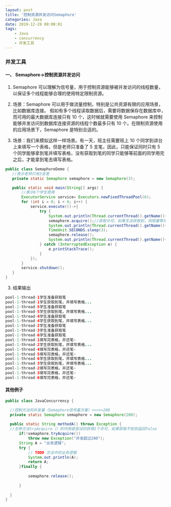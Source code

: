 ```yaml
---
layout: post
title: '控制资源并发访问Semaphore'
categories: Java
date: 2019-12-28 00:00:01
tags:
    - Java
    - concurrency
    - 并发工具
---
```

### 并发工具
#### 一、 Semaphore->控制资源并发访问
1. Semaphore 可以理解为信号量，用于控制资源能够被并发访问的线程数量，以保证多个线程能够合理的使用特定限制资源。

2. 场景：Semaphore 可以用于做流量控制，特别是公共资源有限的应用场景，比如数据库连接。
假如有多个线程读取数据后，需要将数据保存在数据库中，而可用的最大数据库连接只有 10 个，这时候就需要使用 Semaphore 来控制能够并发访问到数据库连接资源的线程个数最多只有 10 个。在限制资源使用的应用场景下，Semaphore 是特别合适的。

3. 场景：我们来模拟这样一样场景。有一天，班主任需要班上 10 个同学到讲台上来填写一个表格，但是老师只准备了 5 支笔，因此，只能保证同时只有 5 个同学能够拿到笔并填写表格，没有获取到笔的同学只能够等前面的同学用完之后，才能拿到笔去填写表格。

 ```java
public class SemaphoreDemo {
    //表示老师只有3支笔
    private static Semaphore semaphore = new Semaphore(3);

    public static void main(String[] args) {
        //表示6个学生使用
        ExecutorService service= Executors.newFixedThreadPool(6);
        for (int i = 0; i < 6; i++) {
            service.execute(()->{
                try {
                    System.out.println(Thread.currentThread().getName()+"学生准备获取笔");
                    semaphore.acquire();//获取许可，如果无法获取到，则阻塞等待直至能够获取为止
                    System.out.println(Thread.currentThread().getName()+"学生获取到笔，并填写表格...");
                    TimeUnit.SECONDS.sleep(3);
                    semaphore.release();
                    System.out.println(Thread.currentThread().getName()+"填写完表格，并还笔~");
                } catch (InterruptedException e) {
                    e.printStackTrace();
                }
            });
        }
        service.shutdown();
    }
}
 ```
3. 结果输出
 ```java
pool-1-thread-1学生准备获取笔
pool-1-thread-1学生获取到笔，并填写表格...
pool-1-thread-5学生准备获取笔
pool-1-thread-5学生获取到笔，并填写表格...
pool-1-thread-4学生准备获取笔
pool-1-thread-4学生获取到笔，并填写表格...
pool-1-thread-2学生准备获取笔
pool-1-thread-3学生准备获取笔
pool-1-thread-6学生准备获取笔
pool-1-thread-1填写完表格，并还笔~
pool-1-thread-2学生获取到笔，并填写表格...
pool-1-thread-4填写完表格，并还笔~
pool-1-thread-5填写完表格，并还笔~
pool-1-thread-6学生获取到笔，并填写表格...
pool-1-thread-3学生获取到笔，并填写表格...
pool-1-thread-2填写完表格，并还笔~
pool-1-thread-3填写完表格，并还笔~
pool-1-thread-6填写完表格，并还笔~

 ```
 
 #### 其他例子
  ```java
public class JavaConcurrency {

	//控制方法的并发量（Semaphore信号量方案）>>>>>200
	private static Semaphore semaphore = new Semaphore(200);
	
	public static String methodA() throws Exception {
	//无参方法tryAcquire（）的作用是尝试的获得1个许可，如果获取不到则返回false
		if(!semaphore.tryAcquire()) 
			throw new Exception("并发超过200");
		String A = "业务逻辑";
		try {
			// TODO 方法中的业务逻辑
			System.out.println(A);
			return A;
		}finally {
			
			semaphore.release();
		
		}
		
	}
}
 ```
